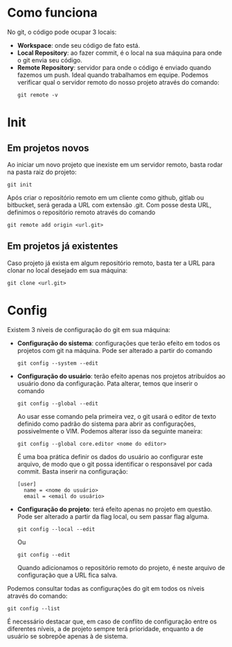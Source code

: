 # Como funciona
No git, o código pode ocupar 3 locais:
* __Workspace__: onde seu código de fato está.
* __Local Repository__: ao fazer commit, é o local na sua máquina para onde o git envia seu código.
* __Remote Repository__: servidor para onde o código é enviado quando fazemos um push. Ideal quando trabalhamos em equipe. Podemos verificar qual o servidor remoto do nosso projeto através do comando:
  ```
  git remote -v
  ```
# Init
## Em projetos novos
Ao iniciar um novo projeto que inexiste em um servidor remoto, basta rodar na pasta raiz do projeto:
```
git init
```
Após criar o repositório remoto em um cliente como github, gitlab ou bitbucket, será gerada a URL com extensão .git. Com posse desta URL, definimos o repositório remoto através do comando
```
git remote add origin <url.git>
```

## Em projetos já existentes
Caso projeto já exista em algum repositório remoto, basta ter a URL para clonar no local desejado em sua máquina:
```
git clone <url.git>
```

# Config
Existem 3 níveis de configuração do git em sua máquina:
* __Configuração do sistema__: configurações que terão efeito em todos os projetos com git na máquina. Pode ser alterado a partir do comando
  ```
  git config --system --edit
  ```

* __Configuração do usuário__: terão efeito apenas nos projetos atribuídos ao usuário dono da configuração. Pata alterar, temos que inserir o comando
  ```
  git config --global --edit
  ```
  Ao usar esse comando pela primeira vez, o git usará o editor de texto definido como padrão do sistema para abrir as configurações, possivelmente o VIM. Podemos alterar isso da seguinte maneira:
  ```
  git config --global core.editor <nome do editor>
  ```
  É uma boa prática definir os dados do usuário ao configurar este arquivo, de modo que o git possa identificar o responsável por cada commit. Basta inserir na configuração:
  ```
  [user]
    name = <nome do usuário>
    email = <email do usuário>
  ```

* __Configuração do projeto__: terá efeito apenas no projeto em questão. Pode ser alterado a partir da flag local, ou sem passar flag alguma.
    ```
    git config --local --edit
    ```
    Ou
    ```
    git config --edit
    ```
  Quando adicionamos o repositório remoto do projeto, é neste arquivo de configuração que a URL fica salva.
    

Podemos consultar todas as configurações do git em todos os níveis através do comando:
```
git config --list
```
É necessário destacar que, em caso de conflito de configuração entre os diferentes níveis, a de projeto sempre terá prioridade, enquanto a de usuário se sobrepõe apenas à de sistema.